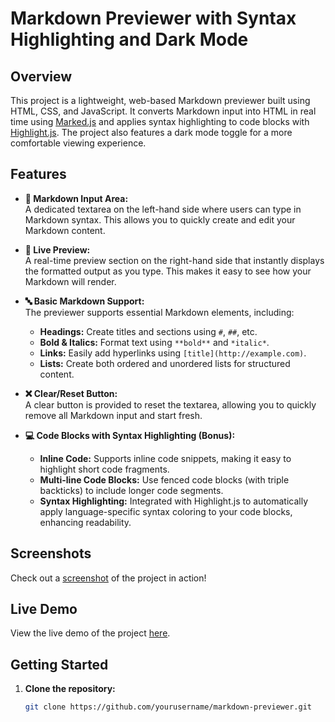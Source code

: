 # Markdown Previewer with Syntax Highlighting and Dark Mode

## Overview

This project is a lightweight, web-based Markdown previewer built using HTML, CSS, and JavaScript. It converts Markdown input into HTML in real time using [Marked.js](https://github.com/markedjs/marked) and applies syntax highlighting to code blocks with [Highlight.js](https://highlightjs.org/). The project also features a dark mode toggle for a more comfortable viewing experience.

## Features

- **📝 Markdown Input Area:**  
  A dedicated textarea on the left-hand side where users can type in Markdown syntax. This allows you to quickly create and edit your Markdown content.

- **👀 Live Preview:**  
  A real-time preview section on the right-hand side that instantly displays the formatted output as you type. This makes it easy to see how your Markdown will render.

- **🔤 Basic Markdown Support:**  
  The previewer supports essential Markdown elements, including:
  - **Headings:** Create titles and sections using `#`, `##`, etc.
  - **Bold & Italics:** Format text using `**bold**` and `*italic*`.
  - **Links:** Easily add hyperlinks using `[title](http://example.com)`.
  - **Lists:** Create both ordered and unordered lists for structured content.

- **❌ Clear/Reset Button:**  
  A clear button is provided to reset the textarea, allowing you to quickly remove all Markdown input and start fresh.

- **💻 Code Blocks with Syntax Highlighting (Bonus):**  
  - **Inline Code:** Supports inline code snippets, making it easy to highlight short code fragments.
  - **Multi-line Code Blocks:** Use fenced code blocks (with triple backticks) to include longer code segments.
  - **Syntax Highlighting:** Integrated with Highlight.js to automatically apply language-specific syntax coloring to your code blocks, enhancing readability.

## Screenshots

Check out a [screenshot](https://example.com/screenshot) of the project in action!

## Live Demo

View the live demo of the project [here](https://example.com/live-demo).

## Getting Started

1. **Clone the repository:**

   ```bash
   git clone https://github.com/yourusername/markdown-previewer.git
